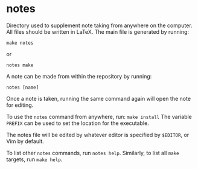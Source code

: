 # notes

Directory used to supplement note taking from anywhere on the computer.
All files should be written in LaTeX. The main file is generated by running:
```
make notes
```
or
```
notes make
```
A note can be made from within the repository by running:
```
notes [name]
```
Once a note is taken, running the same command again will open the note for
editing.

To use the `notes` command from anywhere, run:
`make install`
The variable `PREFIX` can be used to set the location for the executable.

The notes file will be edited by whatever editor is specified by `$EDITOR`, or
Vim by default.

To list other `notes` commands, run `notes help`. Similarly, to list all `make`
targets, run `make help`.
